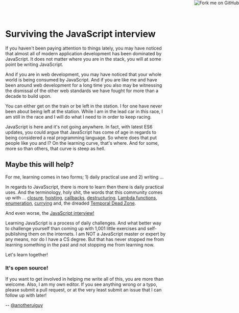 # Surviving the JavaScript interview

If you haven't been paying attention to things lately, you may have noticed that almost all of modern application development has been dominated by JavaScript. It does not matter where you are in the stack, you will at some point be writing JavaScript.

And if you are in web development, you may have noticed that your whole world is being consumed by JavaScript. And if you are like me and have been around web development for a long time you also may be witnessing the dismissal of the other web standards we have fought for more than a decade to build upon.

You can either get on the train or be left in the station. I for one have never been about being left at the station. While I am in the lead car in this race, I am still in the race and I will do what I need to in order to keep racing.

JavaScript is here and it's not going anywhere. In fact, with latest ES6 updates, you could argue that JavaScript has come of age in regards to being considered a real programming language. So where does that put people like you and I? On the learning curve, that's where. And for some, more so than others, that curve is steep as hell.

## Maybe this will help?

For me, learning comes in two forms; 1) daily practical use and 2) writing ...

In regards to JavaSscript, there is more to learn then there is daily practical uses. And the terminology, holy shit, the words that this community comes up with ... [closure](thingsToKnow/closure.html), [hoisting](thingsToKnow/hoisting.html), [callbacks](thingsToKnow/callbacks.html), [destructuring](thingsToKnow/destructuring.html), [Lambda functions](thingsToKnow/lamdaFunctions.html), [enumeration](thingsToKnow/enumeration.html), [currying](thingsToKnow/currying.html) and, the dreaded [Temporal Dead Zone](thingsToKnow/tdz.html).

And even worse, the [JavaScript interview!](interview/)

Learning JavaScript is a process of daily challenges. And what better way to challenge yourself than coming up with 1,001 little exercises and self-publishing them on the internets. I am NOT a JavaScript master or expert by any means, nor do I have a CS degree. But that has never stopped me from learning something in the past and not stopping me from learning now.

Let's learn together!

### It's open source!

If you want to get involved in helping me write all of this, you are more than welcome. Also, I am my own editor. If you see anything wrong or a typo, please submit a pull request, or at the very least submit an issue that I can follow up with later!

-- [@anotheruiguy](http://www.twitter.com/anotheruiguy)


<a href="https://github.com/blackfalcon/learningjs.anotheruiguy.com"><img style="position: absolute; top: 0; right: 0; border: 0;" src="https://camo.githubusercontent.com/38ef81f8aca64bb9a64448d0d70f1308ef5341ab/68747470733a2f2f73332e616d617a6f6e6177732e636f6d2f6769746875622f726962626f6e732f666f726b6d655f72696768745f6461726b626c75655f3132313632312e706e67" alt="Fork me on GitHub" data-canonical-src="https://s3.amazonaws.com/github/ribbons/forkme_right_darkblue_121621.png"></a>
